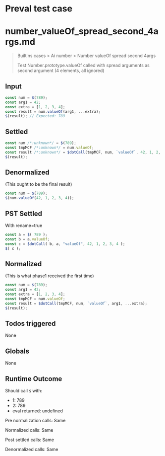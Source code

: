 # Preval test case

# number_valueOf_spread_second_4args.md

> Builtins cases > Ai number > Number valueOf spread second 4args
>
> Test Number.prototype.valueOf called with spread arguments as second argument (4 elements, all ignored)

## Input

`````js filename=intro
const num = $(789);
const arg1 = 42;
const extra = [1, 2, 3, 4];
const result = num.valueOf(arg1, ...extra);
$(result); // Expected: 789
`````


## Settled


`````js filename=intro
const num /*:unknown*/ = $(789);
const tmpMCF /*:unknown*/ = num.valueOf;
const result /*:unknown*/ = $dotCall(tmpMCF, num, `valueOf`, 42, 1, 2, 3, 4);
$(result);
`````


## Denormalized
(This ought to be the final result)

`````js filename=intro
const num = $(789);
$(num.valueOf(42, 1, 2, 3, 4));
`````


## PST Settled
With rename=true

`````js filename=intro
const a = $( 789 );
const b = a.valueOf;
const c = $dotCall( b, a, "valueOf", 42, 1, 2, 3, 4 );
$( c );
`````


## Normalized
(This is what phase1 received the first time)

`````js filename=intro
const num = $(789);
const arg1 = 42;
const extra = [1, 2, 3, 4];
const tmpMCF = num.valueOf;
const result = $dotCall(tmpMCF, num, `valueOf`, arg1, ...extra);
$(result);
`````


## Todos triggered


None


## Globals


None


## Runtime Outcome


Should call `$` with:
 - 1: 789
 - 2: 789
 - eval returned: undefined

Pre normalization calls: Same

Normalized calls: Same

Post settled calls: Same

Denormalized calls: Same
